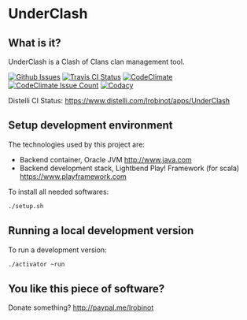 UnderClash
==========

What is it?
-----------

UnderClash is a Clash of Clans clan management tool.

[![Github Issues](https://img.shields.io/github/issues/lrobinot/UnderClash.svg)](https://github.com/lrobinot/UnderClash/issues)
[![Travis CI Status](https://img.shields.io/travis/lrobinot/UnderClash.svg)](https://travis-ci.org/lrobinot/UnderClash)
[![CodeClimate](https://codeclimate.com/github/lrobinot/UnderClash/badges/gpa.svg)](https://codeclimate.com/github/lrobinot/UnderClash)
[![CodeClimate Issue Count](https://codeclimate.com/github/lrobinot/UnderClash/badges/issue_count.svg)](https://codeclimate.com/github/lrobinot/UnderClash)
[![Codacy](https://api.codacy.com/project/badge/Grade/69c5e523c38f4ae19f4199d960ff03be)](https://www.codacy.com/app/lrobinot/UnderClash)

Distelli CI Status: https://www.distelli.com/lrobinot/apps/UnderClash

Setup development environment
-----------------------------

The technologies used by this project are:

  * Backend container, Oracle JVM http://www.java.com
  * Backend development stack, Lightbend Play! Framework (for scala) https://www.playframework.com

To install all needed softwares:
```bash
./setup.sh
```

Running a local development version
-----------------------------------

To run a development version:
```bash
./activator ~run
```

You like this piece of software?
--------------------------------

Donate something? http://paypal.me/lrobinot

